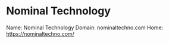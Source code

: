 
# Nominal Technology

Name: Nominal Technology
Domain: nominaltechno.com
Home: https://nominaltechno.com/
